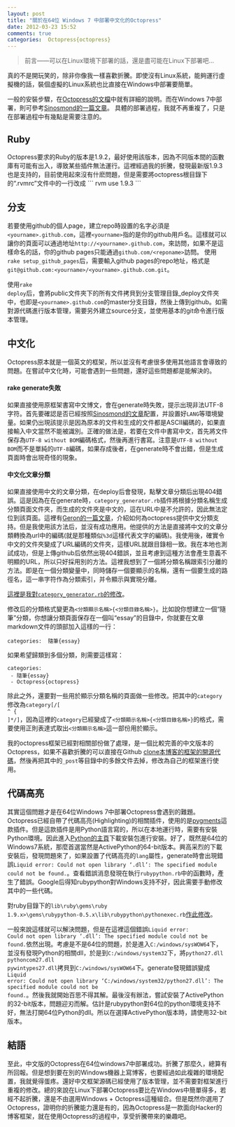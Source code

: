 ```yaml
---
layout: post
title: "關於在64位 Windows 7 中部署中文化的Octopress"
date: 2012-03-23 15:52
comments: true
categories:  Octopress{octopress}
---
```


<blockquote>
前言——可以在Linux環境下部署的話，還是盡可能在Linux下部署吧...
</blockquote>

真的不是開玩笑的，除非你像我一樣喜歡折騰。即使沒有Linux系統，能夠運行虛擬機的話，裝個虛擬的Linux系統也比直接在Windows中部署要簡單。

一般的安裝步驟，在<a href="http://octopress.org/docs/">Octopress的文檔</a>中就有詳細的說明。而在Windows 7中部署，則可參考<a href="http://sinosmond.github.com/blog/2012/03/12/install-and-deploy-octopress-to-github-on-windows7-from-scratch/">Sinosmond的一篇文章</a>。
具體的部署過程，我就不再重複了，只是在部署過程中有幾點是需要注意的。

<h2>Ruby</h2>
Octopress要求的Ruby的版本是1.9.2，最好使用該版本，因為不同版本間的函數庫有可能有出入，導致某些插件無法運行。這裡經過我的折騰，發現最新版1.9.3也是支持的，目前使用起來沒有什麽問題，但是需要將octopress根目錄下的“.rvmrc”文件中的一行改成
```
rvm use 1.9.3
```

<h2>分支</h2>
若要使用github的個人page，建立repo時設置的名字必須是<code>&lt;yourname&gt;.github.com</code>，這裡<code>&lt;yourname&gt;</code>指的是你的github用戶名。這樣就可以讓你的頁面可以通過地址<code>http://&lt;yourname&gt;.github.com</code>，來訪問，如果不是這樣命名的話，你的github pages只能通過<code>github.com/&lt;reponame&gt;</code>訪問。
使用<code>rake setup_github_pages</code>后，需要輸入github pages的repo地址，格式是<code>git@github.com:&lt;yourname&gt;/&lt;yourname&gt;.github.com.git</code>。

使用<code>rake deploy</code>后，會將public文件夾下的所有文件拷貝到分支管理目錄_deploy文件夾中，也即是<code>&lt;yourname&gt;.github.com</code>的master分支目錄，然後上傳到github。如需對源代碼進行版本管理，需要另外建立source分支，並使用基本的git命令進行版本管理。

<h2>中文化</h2>
Octopress原本就是一個英文的框架，所以並沒有考慮很多使用其他語言會導致的問題。在嘗試中文化時，可能會遇到一些問題，還好這些問題都是能解決的。

<h4>rake generate失敗</h4>
如果直接使用原框架書寫中文博文，會在generate時失敗，提示出現非法UTF-8字符。首先要確認是否已經按照<a href="http://sinosmond.github.com/blog/2012/03/12/install-and-deploy-octopress-to-github-on-windows7-from-scratch/">Sinosmond的文章</a>配置，并設置好<code>LANG</code>等環境變量。如果仍出現該提示是因為原本的文件和生成的文件都是ASCII編碼的，如果直接輸入中文當然不能被識別。正確的做法是，若要在文件中書寫中文，首先將文件保存為<code>UTF-8 without BOM</code>編碼格式，然後再進行書寫。注意是<code>UTF-8 without BOM</code>而不是單純的<code>UTF-8</code>編碼，如果存成後者，在generate時不會出錯，但是生成頁面時會出現奇怪的現象。

<h4>中文化文章分類</h4>
如果直接使用中文的文章分類，在deploy后會發現，點擊文章分類后出現404錯誤。這是因為在在generate時，<code>category_generator.rb</code>插件將根據分類名稱生成分類頁面文件夾，而生成的文件夾是中文的，這在URL中是不允許的，因此無法定位到該頁面。這裡有<a href="http://geron.heroku.com/blog/2012/octo-cate-cn-spo">Geron的一篇文章</a>，介紹如何為octopress提供中文分類支持。但是我使用該方法后，並沒有成功應用。他提供的方法是直接將中文的文章分類轉換為url中的編碼(就是那種類似<code>%3d</code>這樣代表文字的編碼)。我使用後，確實令中文的文件夾變成了URL編碼的文件夾，這樣URL就跟目錄相一致。我在本地也測試成功，但是上傳github后依然出現404錯誤，並且考慮到這種方法會產生意義不明顯的URL，所以只好採用別的方法。這裡我想到了一個將分類名稱跟索引分離的方法。即是在一個分類變量中，同時儲存一個要顯示的名稱，還有一個要生成的路徑名，這一串字符作為分類索引，并令顯示與實現分離。

<a href="https://github.com/denjones/denjones.github.com/commit/1d4f3b9433a4d77e31530c4d5f20611c9b9829e2#diff-1">這裡是我對<code>category_generator.rb</code>的修改</a>。

修改后的分類格式變更為<code>&lt;分類顯示名稱&gt;{&lt;分類目錄名稱&gt;}</code>。比如說你想建立一個“隨筆”分類，你想讓分類頁面保存在一個叫“essay”的目錄中，你就要在文章markdown文件的頭部加入這樣的一行：
```
categories:  隨筆{essay}
```
如果希望歸類到多個分類，則需要這樣寫：
```
categories: 
 - 隨筆{essay}
 - Octopress{octopress}
```

除此之外，還要對一些用於顯示分類名稱的頁面做一些修改。把其中的<code>category</code>修改為<code>category[/[ ^ { ]*/]</code>，因為這裡的<code>category</code>已經變成了<code>&lt;分類顯示名稱&gt;{&lt;分類目錄名稱&gt;}</code>的格式，需要使用正則表達式取出<code>&lt;分類顯示名稱&gt;</code>這一部份用於顯示。

我的octopress框架已經對相關部份做了處理，是一個比較完善的中文版本的Octopress，如果不喜歡折騰的可以直接在Github <a href="https://github.com/denjones/denjones.github.com/tree/source">clone本博客的框架的開源代碼</a>，然後再把其中的<code>_post</code>等目錄中的多餘文件去掉，修改為自己的框架進行使用。

<h2>代碼高亮</h2>
其實這個問題才是在64位Windows 7中部署Octopress會遇到的難題。Octopress已經自帶了代碼高亮(Highlighting)的相關插件，使用的是<a href="http://pygments.org/">pygments</a>這款插件。但是這款插件是用Python語言寫的，所以在本地運行時，需要有安裝Python環境。因此進入<a href="http://www.activestate.com/activepython/downloads">Python的主頁</a>下載安裝包進行安裝。好了，既然是64位的Windows7系統，那麼首選當然是ActivePython的64-bit版本。興高采烈的下載安裝后，發現問題來了，如果設置了代碼高亮的<code>lang</code>屬性，generate時會出現錯誤<code>Liquid error: Could not open library ‘.dll’: The specified module could not be found.</code>。查看錯誤消息發現在執行<code>rubypython.rb</code>中的函數時，產生了錯誤。Google后得知rubypython對Windows支持不好，因此需要手動修改其中的一些代碼。

對ruby目錄下的<code>lib\ruby\gems\ruby 1.9.x>\gems\rubypython-0.5.x\lib\rubypython\pythonexec.rb</code><a href="https://github.com/bendoerr/rubypython/commit/1349aea1c6faa459c4be8474e4a7e878f08459c2">作此修改</a>。

一般來說這樣就可以解決問題，但是在這裡這個錯誤<code>Liquid error: Could not open library ‘.dll’: The specified module could not be found.</code>依然出現。考慮是不是64位的問題，於是進入<code>C:/windows/sysWOW64</code>下，並沒有發現Python的相關dll，於是到<code>C:/windows/system32</code>下，將<code>python27.dll pythoncom27.dll pywintypes27.dll</code>拷貝到<code>C:/windows/sysWOW64</code>下。generate發現錯誤變成<code>Liquid error: Could not open library ‘C:/windows/system32/python27.dll’: The specified module could not be found.</code>。然後我就開始百思不得其解。最後沒有辦法，嘗試安裝了ActivePython的32-bit版本，問題迎刃而解。估計是rubypython對64位的python環境支持不好，無法打開64位Python的dll。所以在選擇ActivePython版本時，請使用32-bit版本。

<h2>結語</h2>
至此，中文版的Octopress在64位windows7中部署成功。折騰了那麼久，總算有所回報。但是想到要在別的Windows機器上寫博客，也要經過如此複雜的環境配置，我就覺得蛋疼。還好中文框架源碼已經使用了版本管理，並不需要對框架進行重複的修改。總的來說在Linux下部署Octopress要比在Windows中簡單得多，若經不起折騰，還是不由選用Windows + Octopress這種組合。但是既然你選用了Octopress，證明你的折騰能力還是有的，因為Octopress是一款面向Hacker的博客框架，就在使用Octopress的過程中，享受折騰帶來的樂趣吧。